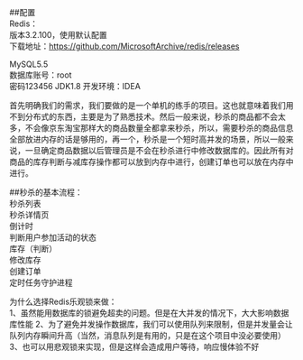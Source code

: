 ##配置  
Redis：  
版本3.2.100，使用默认配置  
下载地址：https://github.com/MicrosoftArchive/redis/releases

MySQL5.5   
数据库账号：root  
密码123456
JDK1.8
开发环境：IDEA


首先明确我们的需求，我们要做的是一个单机的练手的项目。这也就意味着我们用不到分布式的东西，主要是为了熟悉技术。然后一般来说，秒杀的商品都不会太多，不会像京东淘宝那样大的商品数量全都拿来秒杀，所以，需要秒杀的商品信息全部放进内存的话是够用的，再一个，秒杀是一个短时高并发的场景，所以一般来说，一旦确定商品数据以后管理员是不会在秒杀进行中修改数据库的。因此所有对商品的库存判断与减库存操作都可以放到内存中进行，创建订单也可以放在内存中进行。

##秒杀的基本流程：  
秒杀列表  
秒杀详情页      
倒计时  
判断用户参加活动的状态     
库存（判断）  
修改库存  
创建订单    
定时任务守护进程  

为什么选择Redis乐观锁来做：  
1、虽然能用数据库的锁避免超卖的问题。但是在大并发的情况下，大大影响数据库性能
2、为了避免并发操作数据库，我们可以使用队列来限制，但是并发量会让队列内存瞬间升高（当然，消息队列是有用的，只是在这个项目中没必要使用）
3、也可以用悲观锁来实现，但是这样会造成用户等待，响应慢体验不好

